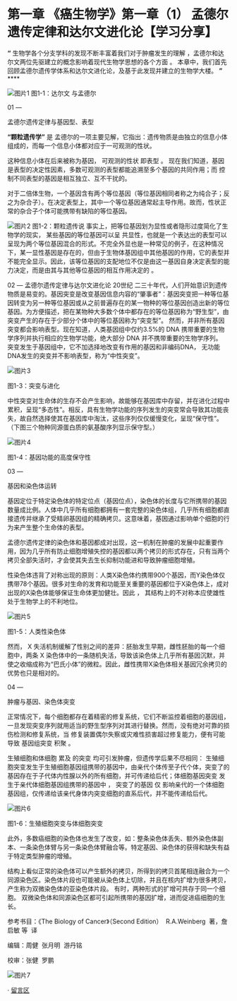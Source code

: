 # 第一章 《癌生物学》第一章（1）  孟德尔遗传定律和达尔文进化论【学习分享】

**“** 生物学各个分支学科的发现不断丰富着我们对于肿瘤发生的理解 ，孟德尔和达尔文两位先驱建立的概念影响着现代生物学思想的各个方面 。 本章中，我们首先回顾孟德尔遗传学体系和达尔文进化论，及基于此发现并建立的生物学大楼。 **”** ****

![图片1](images/img_第一章_1_1_b2a80ed2.jpg) 图1-1：达尔文 与孟德尔

01 —

孟德尔遗传定律与基因型、表型

**“颗粒遗传学”** 是 孟德尔的一项主要见解，它指出：遗传物质是由独立的信息小体组成的，而每一个信息小体都对应于一可观测的性状。

这种信息小体在后来被称为基因， 可观测的性状 即表型 。 现在我们知道，基因是表型的决定性因素，多数可观测的表型都能追溯至多个基因的共同作用；而 控制不同表型的基因是相互独立、互不干扰的。

对于二倍体生物，一个基因含有两个等位基因（等位基因相同者称之为纯合子；反之为杂合子）。在决定表型上，其中一个等位基因通常起主导作用。故而，性状正常的杂合子个体可能携带有缺陷的等位基因。

![图片2](images/img_第一章_1_1_19e700da.jpg) 图1-2：颗粒遗传说 
 事实上，把等位基因划为显性或者隐形过度简化了生物学的现实， 某些基因的等位基因可以呈 共显性，也就是一个表达出的表型可以呈现为两个等位基因混合的形式。不完全外显也是一种常见的例子，在这种情况下，某一显性基因是存在的，但由于生物体基因组中其他基因的作用，它的表型并不能完全显示。因此，该等位基因的支配地位不仅是由这一基因自身决定表型的能力决定，而是由其与其他等位基因的相互作用决定的 。 
 


 02 — 
 孟德尔遗传定律与达尔文进化论 20世纪 二三十年代，人们开始意识到遗传物质是易变的。基因突变是改变基因信息内容的“肇事者”：基因突变把一种等位基因转变为另一种等位基因或从之前普遍存在的某一物种的等位基因创造出新的等位基因。为方便描述，把在某物种大多数个体中都存在的等位基因称为“野生型”，由突变产生的存在于少部分个体中的等位基因称为“突变型”。 然而，并非所有基因突变都会影响表型。现在知道，人类基因组中仅约3.5%的 DNA 携带重要的生物学序列并执行相应的生物学功能，绝大部分 DNA 并不携带重要的生物学序列。 突变发生于基因组中，它不加选择地改变有作用的基因和非编码DNA， 无功能DNA发生的突变并不影响表型，称为“中性突变”。

![图片3](images/img_第一章_1_1_baef45b8.jpg)

图1-3：突变与进化

中性突变对生命体的生存不会产生影响，故能够在基因库中存留，并在进化过程中累积，呈现“多态性”。相反，具有生物学功能的序列发生的突变常会导致其功能丧失，故自然选择使其在基因库中淘汰，这些序列仅仅缓慢变化，呈现“保守性”。（下图三个物种同源蛋白质的氨基酸序列显示保守型。）

![图片4](images/img_第一章_1_1_2ffff189.jpg)

图1-4：基因功能的高度保守性

03 —

基因和染色体运转

基因定位于特定染色体的特定位点（基因位点），染色体的长度与它所携带的基因数量成比例。人体中几乎所有细胞都拥有一套完整的染色体组，几乎所有细胞都直接遗传并继承了受精卵基因组的精确拷贝。这意味着，基因通过影响单个细胞的行为来产生整个生命体的表型。

孟德尔遗传定律的染色体和基因都成对出现，这一机制在肿瘤的发展中起重要作用，因为几乎所有防止细胞增殖失控的基因都以两个拷贝的形式存在，只有当两个拷贝全部失活时，才会使其失去生长抑制功能进和导致肿瘤细胞增殖。

性染色体违背了对称出现的原则：人类X染色体约携带900个基因，而Y染色体仅携带78个基因。很多对生命的发育和功能至关重要的基因都位于X染色体上，成对出现的X染色体能够保证生命体更加健壮。因此 ， 其结构上的不对称本应使雄性处于生物学上的不利地位。

![图片5](images/img_第一章_1_2_620aad23.jpg)

图1-5：人类性染色体

然而， X 失活机制缓解了性别之间的差异：胚胎发生早期，雌性胚胎的每一个细胞中，两条 X 染色体中的一条随机失活，导致该染色体上几乎所有基因沉默，并使之收缩成称为“巴氏小体”的微粒。因此，雌性携带X染色体相关基因冗余拷贝的优势也只是相对的。

04 —

肿瘤与基因、染色体突变

正常情况下，每个细胞都存在着精密的修复系统，它们不断监控着细胞的基因组，一旦发现突变序列就用适当的野生型序列对其进行替换。然而，没有绝对可靠的损伤检测和修复系统，当 修复装置偶尔失察或灾难性损害超过修复能力，便有可能导致 基因组突变 积聚 。

生殖细胞和体细胞 累及 的突变 均可引发肿瘤，但遗传学后果不尽相同： 生殖细胞突变发生于生殖细胞基因组携带的基因中，由亲代个体传至子代个体，突变了的基因存在于子代体内性腺以外的所有细胞，并可传递给后代；体细胞基因突变 发生于亲代体细胞基因组携带的基因中 ， 突变了的基因 仅 影响亲代的一个体细胞基因组，仅传递给该亲代身体内突变细胞的直系后代，并不能传递给后代。

![图片6](images/img_第一章_1_3_93c0755a.jpg)

图1-6：生殖细胞突变与体细胞突变

此外，多数癌细胞的染色体也发生了改变，如：整条染色体丢失、额外染色体副本、一条染色体臂与另一条染色体臂融合等。特定基因、染色体的获得和缺失有益于特定类型肿瘤的增殖。

结构上看似正常的染色体可以产生额外的拷贝，所得到的拷贝首尾相连融合为一个同源染色区。染色体片段也可能被从染色体上切除，并且在核内扩增为很多拷贝，产生称为双微染色体的亚染色体片段。 有时，两种形式的扩增可共存于同一个细胞。 双微染色体和同源染色区都可引起所携带的基因扩增，进而促进癌细胞的生长。

参考书目：《The Biology of Cancer》（Second Edition）  R.A.Weinberg  著，詹启敏 等  译

编辑：周健  张月明  游丹铭

校审：张健  罗鹏

![图片7](images/img_第一章_1_1_421c9bee.jpg)

· [留言区]()
